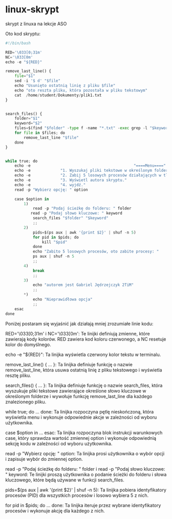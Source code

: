 # linux-skrypt
skrypt z linuxa na lekcje ASO

Oto kod skryptu:

```python
#!/bin/bash

RED='\033[0;31m'
NC='\033[0m'
echo -e "${RED}"

remove_last_line() {
    file="$1"
    sed -i '$ d' "$file"
    echo "Usunięto ostatnią linię z pliku $file"
    echo "oto reszta pliku, która pozostała w pliku tekstowym"
    cat  /home/student/Dokumenty/plik1.txt
}


search_files() {
    folder="$1"
    keyword="$2"
    files=$(find "$folder" -type f -name "*.txt" -exec grep -l "$keyword" {} +)
    for file in $files; do
        remove_last_line "$file"
    done
}


while true; do
    echo -e                                             "====Menu===="
    echo -e             "1. Wyszukaj pliki tekstowe w określonym folderze i usuń ostatnią linię."
    echo -e             "2. Zabij 5 losowych procesów działających w tle, i je wyświetl."
    echo -e             "3. Wyświetl autora skryptu."
    echo -e             "4. wyjdź."
    read -p "Wybierz opcję: " option

    case $option in
        1)
            read -p "Podaj ścieżkę do folderu: " folder
           read -p "Podaj słowo kluczowe: " keyword
            search_files "$folder" "$keyword"
            ;;
        2)
            pids=$(ps aux | awk '{print $2}' | shuf -n 5)
            for pid in $pids; do
                kill "$pid"
            done
            echo "Zabito 5 losowych procesów, oto zabite procesy: "
            ps aux | shuf -n 5
            ;;
        4)
            break
            ;;
        3)
            echo "autorem jest Gabriel Jędrzejczyk 2TiM"
            ;;
        *)
            echo "Nieprawidłowa opcja"
            ;;
    esac
done
```

Poniżej postaram się wyjaśnić jak działają mniej zrozumiałe linie kodu:


RED='\033[0;31m' i NC='\033[0m': Te linijki definiują zmienne, które zawierają kody kolorów. RED zawiera kod koloru czerwonego, a NC resetuje kolor do domyślnego.

echo -e "${RED}": Ta linijka wyświetla czerwony kolor tekstu w terminalu.

remove_last_line() { ... }: Ta linijka definiuje funkcję o nazwie remove_last_line, która usuwa ostatnią linię z pliku tekstowego i wyświetla resztę pliku.

search_files() { ... }: Ta linijka definiuje funkcję o nazwie search_files, która wyszukuje pliki tekstowe zawierające określone słowo kluczowe w określonym folderze i wywołuje funkcję remove_last_line dla każdego znalezionego pliku.

while true; do ... done: Ta linijka rozpoczyna pętlę nieskończoną, która wyświetla menu i wykonuje odpowiednie akcje w zależności od wyboru użytkownika.

case $option in ... esac: Ta linijka rozpoczyna blok instrukcji warunkowych case, który sprawdza wartość zmiennej option i wykonuje odpowiednią sekcję kodu w zależności od wyboru użytkownika.

read -p "Wybierz opcję: " option: Ta linijka prosi użytkownika o wybór opcji i zapisuje wybór do zmiennej option.

read -p "Podaj ścieżkę do folderu: " folder i read -p "Podaj słowo kluczowe: " keyword: Te linijki proszą użytkownika o podanie ścieżki do folderu i słowa kluczowego, które będą używane w funkcji search_files.

pids=$(ps aux | awk '{print $2}' | shuf -n 5): Ta linijka pobiera identyfikatory procesów (PID) dla wszystkich procesów i losowo wybiera 5 z nich.

for pid in $pids; do ... done: Ta linijka iteruje przez wybrane identyfikatory procesów i wykonuje akcję dla każdego z nich.

